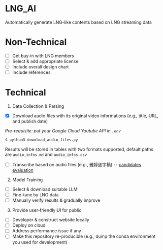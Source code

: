 # LNG_AI
Automatically generate LNG-like contents based on LNG streaming data

# Non-Technical
- [ ] Get buy-in with LNG members
- [ ] Select & add appropriate license
- [ ] Include overall design chart
- [ ] Include references

# Technical 

1. Data Collection & Parsing 
- [x] Download audio files with its original video informations (e.g., title, URL, and publish date)

*Pre-requisite: put your Google Cloud Youtube API in `.env`*
```bash
$ python3 download_audio_files.py 
```
Results will be stored in tables with two formats supported, default paths are `audio_infos.md` and `audio_infos.csv`

- [ ] Transcribe based on audio files (e.g., 雅婷逐字稿) -- [candidates evaluation](transcribe_candidates.md)

2. Model Training
- [ ] Select & download suitable LLM
- [ ] Fine-tune by LNG data
- [ ] Manually verify results & gradually improve

3. Provide user-friendly UI for public
- [ ] Developer & construct website locally
- [ ] Deploy on cloud
- [ ] Address performance issue if any 
- [ ] Make this repository re-producible (e.g., dump the conda environment you used for development)